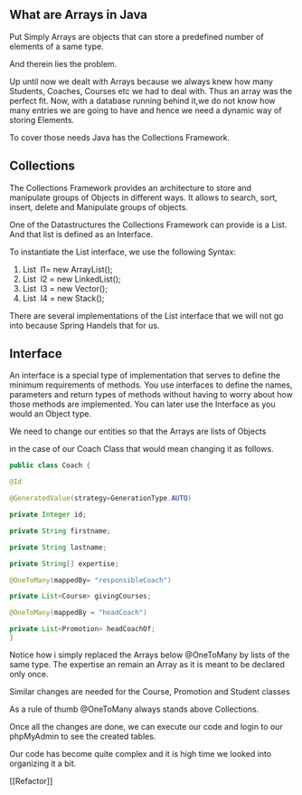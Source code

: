 ## What are Arrays in Java


Put Simply Arrays are objects that can store a predefined number of elements of a same type.

And therein lies the problem.

Up until now we dealt with Arrays because we always knew how many Students, Coaches, Courses etc we had to deal with. Thus an array was the perfect fit. Now, with a database running behind it,we do not know how many entries we are going to have and hence we need a dynamic way of storing Elements.

To cover those needs Java has the Collections Framework.


## Collections

The Collections Framework provides an architecture to store and manipulate groups of Objects in different ways. It allows to search, sort, insert, delete and Manipulate groups of objects.

One of the Datastructures the Collections Framework can provide is a List. And that list is defined as an Interface.

To instantiate the List interface, we use the following Syntax:

1.  List <datatype> l1= new ArrayList();
2.  List <datatype> l2 = new LinkedList();  
3.  List <datatype> l3 = new Vector();  
4.  List <datatype> l4 = new Stack();

There are several implementations of the List interface that we will not go into because Spring Handels that for us.


## Interface


An interface is a special type of implementation that serves to define the minimum requirements of methods. You use interfaces to define the names, parameters and return types of methods without having to worry about how those methods are implemented. You can later use the Interface as you would an Object type. 

We need to change our entities so that the Arrays are lists of Objects 

in the case of our Coach Class that would mean changing it as follows.
```Java
public class Coach {

@Id

@GeneratedValue(strategy=GenerationType.AUTO)

private Integer id;

private String firstname;

private String lastname;

private String[] expertise;

@OneToMany(mappedBy= "responsibleCoach")

private List<Course> givingCourses;

@OneToMany(mappedBy = "headCoach")

private List<Promotion> headCoachOf;
}
```
Notice how i simply replaced the Arrays below @OneToMany by lists of the same type. The expertise an remain an Array as it is meant to be declared only once.

Similar changes are needed for the Course, Promotion and Student classes

As a rule of thumb @OneToMany always stands above Collections.

Once all the changes are done, we can execute our code and login to our phpMyAdmin to see the created tables.

Our code has become quite complex and it is high time we looked into organizing it a bit.

[[Refactor]]
